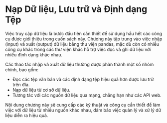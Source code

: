  # Nạp Dữ liệu, Lưu trữ và Định dạng Tệp

Việc truy cập dữ liệu là bước đầu tiên cần thiết để sử dụng hầu hết các công cụ được giới thiệu trong cuốn sách này. Chương này tập trung vào việc nhập (input) và xuất (output) dữ liệu bằng thư viện pandas, mặc dù còn có nhiều công cụ khác trong các thư viện khác hỗ trợ việc đọc và ghi dữ liệu với nhiều định dạng khác nhau.

Các thao tác nhập và xuất dữ liệu thường được phân thành một số nhóm chính, bao gồm:

- Đọc các tệp văn bản và các định dạng tệp hiệu quả hơn được lưu trữ trên đĩa.
- Nạp dữ liệu từ cơ sở dữ liệu.
- Tương tác với các nguồn dữ liệu qua mạng, chẳng hạn như các API web.

Nội dung chương này sẽ cung cấp các kỹ thuật và công cụ cần thiết để làm việc với dữ liệu từ nhiều nguồn khác nhau, đảm bảo việc quản lý và xử lý dữ liệu diễn ra hiệu quả.






